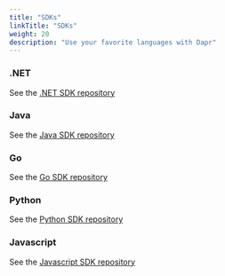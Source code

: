 ```yaml
---
title: "SDKs"
linkTitle: "SDKs"
weight: 20
description: "Use your favorite languages with Dapr"
---
```


### .NET
See the [.NET SDK repository](https://github.com/dapr/dotnet-sdk)

### Java
See the [Java SDK repository](https://github.com/dapr/java-sdk)

### Go
See the [Go SDK repository](https://github.com/dapr/go-sdk)

### Python
See the [Python SDK repository](https://github.com/dapr/python-sdk)

### Javascript
See the [Javascript SDK repository](https://github.com/dapr/js-sdk)